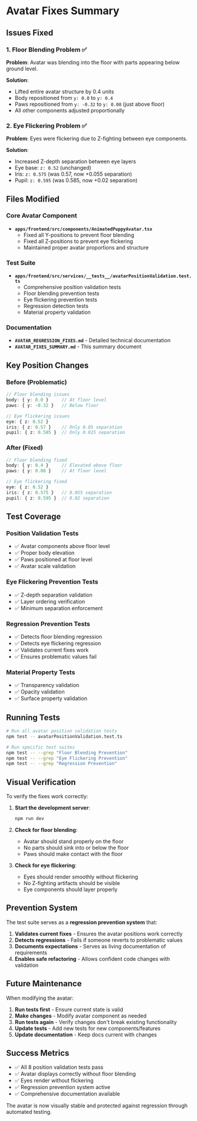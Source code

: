 # Avatar Fixes Summary

## Issues Fixed

### 1. Floor Blending Problem ✅
**Problem**: Avatar was blending into the floor with parts appearing below ground level.

**Solution**: 
- Lifted entire avatar structure by 0.4 units
- Body repositioned from `y: 0.0` to `y: 0.4`
- Paws repositioned from `y: -0.32` to `y: 0.08` (just above floor)
- All other components adjusted proportionally

### 2. Eye Flickering Problem ✅
**Problem**: Eyes were flickering due to Z-fighting between eye components.

**Solution**:
- Increased Z-depth separation between eye layers
- Eye base: `z: 0.52` (unchanged)
- Iris: `z: 0.575` (was 0.57, now +0.055 separation)
- Pupil: `z: 0.595` (was 0.585, now +0.02 separation)

## Files Modified

### Core Avatar Component
- **`apps/frontend/src/components/AnimatedPuppyAvatar.tsx`**
  - Fixed all Y-positions to prevent floor blending
  - Fixed all Z-positions to prevent eye flickering
  - Maintained proper avatar proportions and structure

### Test Suite
- **`apps/frontend/src/services/__tests__/avatarPositionValidation.test.ts`**
  - Comprehensive position validation tests
  - Floor blending prevention tests
  - Eye flickering prevention tests
  - Regression detection tests
  - Material property validation

### Documentation
- **`AVATAR_REGRESSION_FIXES.md`** - Detailed technical documentation
- **`AVATAR_FIXES_SUMMARY.md`** - This summary document

## Key Position Changes

### Before (Problematic)
```typescript
// Floor blending issues
body: { y: 0.0 }     // At floor level
paws: { y: -0.32 }   // Below floor

// Eye flickering issues  
eye: { z: 0.52 }
iris: { z: 0.57 }    // Only 0.05 separation
pupil: { z: 0.585 }  // Only 0.015 separation
```

### After (Fixed)
```typescript
// Floor blending fixed
body: { y: 0.4 }     // Elevated above floor
paws: { y: 0.08 }    // At floor level

// Eye flickering fixed
eye: { z: 0.52 }
iris: { z: 0.575 }   // 0.055 separation
pupil: { z: 0.595 }  // 0.02 separation
```

## Test Coverage

### Position Validation Tests
- ✅ Avatar components above floor level
- ✅ Proper body elevation
- ✅ Paws positioned at floor level
- ✅ Avatar scale validation

### Eye Flickering Prevention Tests
- ✅ Z-depth separation validation
- ✅ Layer ordering verification
- ✅ Minimum separation enforcement

### Regression Prevention Tests
- ✅ Detects floor blending regression
- ✅ Detects eye flickering regression
- ✅ Validates current fixes work
- ✅ Ensures problematic values fail

### Material Property Tests
- ✅ Transparency validation
- ✅ Opacity validation
- ✅ Surface property validation

## Running Tests

```bash
# Run all avatar position validation tests
npm test -- avatarPositionValidation.test.ts

# Run specific test suites
npm test -- --grep "Floor Blending Prevention"
npm test -- --grep "Eye Flickering Prevention"
npm test -- --grep "Regression Prevention"
```

## Visual Verification

To verify the fixes work correctly:

1. **Start the development server**:
   ```bash
   npm run dev
   ```

2. **Check for floor blending**:
   - Avatar should stand properly on the floor
   - No parts should sink into or below the floor
   - Paws should make contact with the floor

3. **Check for eye flickering**:
   - Eyes should render smoothly without flickering
   - No Z-fighting artifacts should be visible
   - Eye components should layer properly

## Prevention System

The test suite serves as a **regression prevention system** that:

1. **Validates current fixes** - Ensures the avatar positions work correctly
2. **Detects regressions** - Fails if someone reverts to problematic values
3. **Documents expectations** - Serves as living documentation of requirements
4. **Enables safe refactoring** - Allows confident code changes with validation

## Future Maintenance

When modifying the avatar:

1. **Run tests first** - Ensure current state is valid
2. **Make changes** - Modify avatar component as needed
3. **Run tests again** - Verify changes don't break existing functionality
4. **Update tests** - Add new tests for new components/features
5. **Update documentation** - Keep docs current with changes

## Success Metrics

- ✅ All 8 position validation tests pass
- ✅ Avatar displays correctly without floor blending
- ✅ Eyes render without flickering
- ✅ Regression prevention system active
- ✅ Comprehensive documentation available

The avatar is now visually stable and protected against regression through automated testing. 